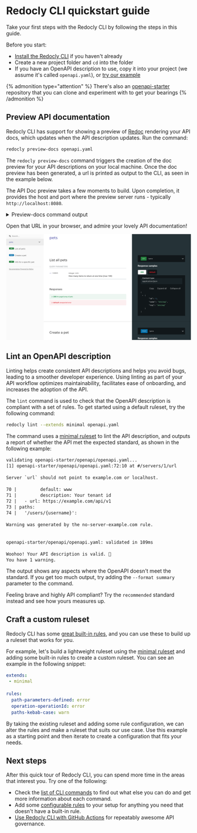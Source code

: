 # Redocly CLI quickstart guide

Take your first steps with the Redocly CLI by following the steps in this guide.

Before you start:

- [Install the Redocly CLI](./installation.md) if you haven't already
- Create a new project folder and `cd` into the folder
- If you have an OpenAPI description to use, copy it into your project (we assume it's called `openapi.yaml`), or [try our example](https://github.com/Redocly/openapi-starter/blob/main/openapi/openapi.yaml)

{% admonition type="attention" %}
There's also an [openapi-starter](https://github.com/Redocly/openapi-starter) repository that you can clone and experiment with to get your bearings
{% /admonition %}

## Preview API documentation

Redocly CLI has support for showing a preview of [Redoc](https://redocly.com/redoc/) rendering your API docs, which updates when the API description updates.
Run the command:

```bash
redocly preview-docs openapi.yaml
```

The `redocly preview-docs` command triggers the creation of the doc preview for your API descriptions on your local machine. Once the doc preview has been generated, a url is printed as output to the CLI, as seen in the example below.

The API Doc preview takes a few moments to build. Upon completion, it provides the host and port where the preview server runs - typically `http://localhost:8080`.

<details><summary>Preview-docs command output</summary>

```text
Using Redoc community edition.
Login with redocly login or use an enterprise license key to preview with the premium docs.


  🔎  Preview server running at http://127.0.0.1:8080

  👀  Watching openapi-starter/openapi/openapi.yaml and all related resources for changes


Bundling...

Created a bundle for openapi-starter/openapi/openapi.yaml successfully
GET /: 18.123ms
GET /simplewebsocket.min.js: 4.256ms
GET /hot.js: 4.765ms
GET /openapi.json: 1.73ms
GET /favicon.ico: 1.556ms
```

</details>

Open that URL in your browser, and admire your lovely API documentation!

![Preview of API documentation](./images/preview-docs.png)

## Lint an OpenAPI description

Linting helps create consistent API descriptions and helps you avoid bugs, leading to a smoother developer experience. Using linting as part of your API workflow optimizes maintainability, facilitates ease of onboarding, and increases the adoption of the API.

The `lint` command is used to check that the OpenAPI description is compliant with a set of rules. To get started using a default ruleset, try the following command:

```bash
redocly lint --extends minimal openapi.yaml
```

The command uses a [minimal ruleset](./rules/minimal.md) to lint the API description, and outputs a report of whether the API met the expected standard, as shown in the following example:

```text
validating openapi-starter/openapi/openapi.yaml...
[1] openapi-starter/openapi/openapi.yaml:72:10 at #/servers/1/url

Server `url` should not point to example.com or localhost.

70 |         default: www
71 |         description: Your tenant id
72 |   - url: https://example.com/api/v1
73 | paths:
74 |   '/users/{username}':

Warning was generated by the no-server-example.com rule.


openapi-starter/openapi/openapi.yaml: validated in 109ms

Woohoo! Your API description is valid. 🎉
You have 1 warning.
```

The output shows any aspects where the OpenAPI doesn't meet the standard. If you get too much output, try adding the `--format summary` parameter to the command.

Feeling brave and highly API compliant? Try the `recommended` standard instead and see how yours measures up.

## Craft a custom ruleset

Redocly CLI has some [great built-in rules](./rules/built-in-rules.md), and you can use these to build up a ruleset that works for you.

For example, let's build a lightweight ruleset using the [minimal ruleset](./rules/minimal.md) and adding some built-in rules to create a custom ruleset. You can see an example in the following snippet:

```yaml
extends:
 - minimal

rules:
  path-parameters-defined: error
  operation-operationId: error
  paths-kebab-case: warn
```

By taking the existing ruleset and adding some rule configuration, we can alter the rules and make a ruleset that suits our use case. Use this example as a starting point and then iterate to create a configuration that fits your needs.

## Next steps

After this quick tour of Redocly CLI, you can spend more time in the areas that interest you. Try one of the following:

- Check the [list of CLI commands](./commands/index.md) to find out what else you can do and get more information about each command.
- Add some [configurable rules](./rules/configurable-rules.md) to your setup for anything you need that doesn't have a built-in rule.
- [Use Redocly CLI with GitHub Actions](https://redocly.com/blog/consistent-apis-redocly-github-actions) for repeatably awesome API governance.
